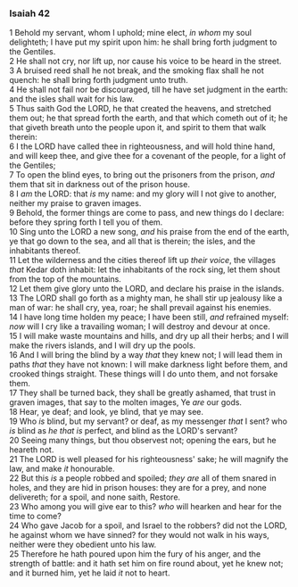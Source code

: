 ### Isaiah 42

1 Behold my servant, whom I uphold; mine elect, *in whom* my soul delighteth; I have put my spirit upon him: he shall bring forth judgment to the Gentiles.  
2 He shall not cry, nor lift up, nor cause his voice to be heard in the street.  
3 A bruised reed shall he not break, and the smoking flax shall he not quench: he shall bring forth judgment unto truth.  
4 He shall not fail nor be discouraged, till he have set judgment in the earth: and the isles shall wait for his law.  
5 Thus saith God the LORD, he that created the heavens, and stretched them out; he that spread forth the earth, and that which cometh out of it; he that giveth breath unto the people upon it, and spirit to them that walk therein:  
6 I the LORD have called thee in righteousness, and will hold thine hand, and will keep thee, and give thee for a covenant of the people, for a light of the Gentiles;  
7 To open the blind eyes, to bring out the prisoners from the prison, *and* them that sit in darkness out of the prison house.  
8 I *am* the LORD: that *is* my name: and my glory will I not give to another, neither my praise to graven images.  
9 Behold, the former things are come to pass, and new things do I declare: before they spring forth I tell you of them.  
10 Sing unto the LORD a new song, *and* his praise from the end of the earth, ye that go down to the sea, and all that is therein; the isles, and the inhabitants thereof.  
11 Let the wilderness and the cities thereof lift up *their voice*, the villages *that* Kedar doth inhabit: let the inhabitants of the rock sing, let them shout from the top of the mountains.  
12 Let them give glory unto the LORD, and declare his praise in the islands.  
13 The LORD shall go forth as a mighty man, he shall stir up jealousy like a man of war: he shall cry, yea, roar; he shall prevail against his enemies.  
14 I have long time holden my peace; I have been still, *and* refrained myself: *now* will I cry like a travailing woman; I will destroy and devour at once.  
15 I will make waste mountains and hills, and dry up all their herbs; and I will make the rivers islands, and I will dry up the pools.  
16 And I will bring the blind by a way *that* they knew not; I will lead them in paths *that* they have not known: I will make darkness light before them, and crooked things straight. These things will I do unto them, and not forsake them.  
17 They shall be turned back, they shall be greatly ashamed, that trust in graven images, that say to the molten images, Ye *are* our gods.  
18 Hear, ye deaf; and look, ye blind, that ye may see.  
19 Who *is* blind, but my servant? or deaf, as my messenger *that* I sent? who *is* blind as *he that is* perfect, and blind as the LORD's servant?  
20 Seeing many things, but thou observest not; opening the ears, but he heareth not.  
21 The LORD is well pleased for his righteousness' sake; he will magnify the law, and make *it* honourable.  
22 But this *is* a people robbed and spoiled; *they are* all of them snared in holes, and they are hid in prison houses: they are for a prey, and none delivereth; for a spoil, and none saith, Restore.  
23 Who among you will give ear to this? *who* will hearken and hear for the time to come?  
24 Who gave Jacob for a spoil, and Israel to the robbers? did not the LORD, he against whom we have sinned? for they would not walk in his ways, neither were they obedient unto his law.  
25 Therefore he hath poured upon him the fury of his anger, and the strength of battle: and it hath set him on fire round about, yet he knew not; and it burned him, yet he laid *it* not to heart.  
